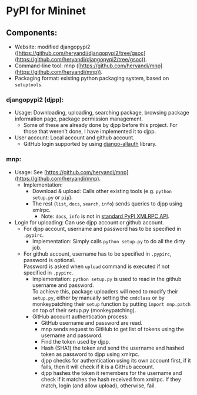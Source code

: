 # PyPI for Mininet

## Components:
- Website: modified djangopypi2 ([https://github.com/heryandi/djangopypi2/tree/gsoc](https://github.com/heryandi/djangopypi2/tree/gsoc)).
- Command-line tool: mnp ([https://github.com/heryandi/mnp](https://github.com/heryandi/mnp)).
- Packaging format: existing python packaging system, based on `setuptools`.

### djangopypi2 (djpp):
- Usage: Downloading, uploading, searching package, browsing package information page, package permission management.
  - Some of these are already done by djpp before this project. For those that weren't done, I have implemented it to djpp.
- User account: Local account and github account.
  - GitHub login supported by using [django-allauth](https://github.com/pennersr/django-allauth) library.

### mnp:
- Usage: See [https://github.com/heryandi/mnp](https://github.com/heryandi/mnp).
  - Implementation:
     - Download & upload: Calls other existing tools (e.g. `python setup.py` or `pip`).
     - The rest (`list`, `docs`, `search`, `info`) sends queries to djpp using xmlrpc.
         - Note: `docs`, `info` is not in [standard PyPI XMLRPC API](http://wiki.python.org/moin/PyPIXmlRpc).
- Login for uploading: Can use djpp account or github account.
  - For djpp account, username and password has to be specified in `.pypirc`.
     - Implementation: Simply calls `python setup.py` to do all the dirty job.
  - For github account, username has to be specified in `.pypirc`, password is optional.  
    Password is asked when `upload` command is executed if not specified in `.pypirc`.
     - Implementation: `python setup.py` is used to read in the github username and password.  
       To achieve this, package uploaders will need to modify their `setup.py`, either by manually setting the `cmdclass` or by monkeypatching their `setup` function by putting `import mnp.patch` on top of their setup.py (monkeypatching).
     - GitHub account authentication process:
         - GitHub username and password are read.
         - mnp sends request to GitHub to get list of tokens using the username and password.
         - Find the token used by djpp.
         - Hash (SHA1) the token and send the username and hashed token as password to djpp using xmlrpc.
         - djpp checks for authentication using its own account first, if it fails, then it will check if it is a GitHub account.
         - djpp hashes the token it remembers for the username and check if it matches the hash received from xmlrpc. If they match, login (and allow upload), otherwise, fail.

